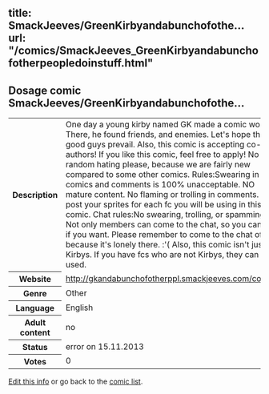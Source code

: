 title: SmackJeeves/GreenKirbyandabunchofothe...
url: "/comics/SmackJeeves_GreenKirbyandabunchofotherpeopledoinstuff.html"
---
Dosage comic SmackJeeves/GreenKirbyandabunchofothe...
-----------------------------------------

<p id="msg"></p>
<script type="text/javascript">
if (window.location.search === '?edit_info_mail=sent_ok') {
  var elem = document.getElementById("msg");
  elem.innerHTML = 'Edited information sucessfully sent for review, which is usually done daily. Thanks!';
  elem.className = 'ok';
}
</script>
<table class="comicinfo">
<tr>
<th>Description</th><td>One day a young kirby named GK made a comic world. There, he found friends, and enemies. Let's hope that the good guys prevail. Also, this comic is accepting co-authors! If you like this comic, feel free to apply! No random hating please, because we are fairly new compared to some other comics. Rules:Swearing in comics and comments is 100% unacceptable. NO mature content. No flaming or trolling in comments. Also, post your sprites for each fc you will be using in this comic. Chat rules:No swearing, trolling, or spamming. Not only members can come to the chat, so you can vist if you want. Please remember to come to the chat often, because it's lonely there. :'( Also, this comic isn't just for Kirbys. If you have fcs who are not Kirbys, they can be used.</td>
</tr>
<tr>
<th>Website</th><td><a href="http://gkandabunchofotherppl.smackjeeves.com/comics/">http://gkandabunchofotherppl.smackjeeves.com/comics/</a></td>
</tr>
<tr>
<th>Genre</th><td>Other</td>
</tr>
<tr>
<th>Language</th><td>English</td>
</tr>
<tr>
<th>Adult content</th><td>no</td>
</tr>
<tr>
<th>Status</th><td>error on 15.11.2013</td>
</tr>
<tr>
<th>Votes</th><td>0</td>
</tr>
</table>

[Edit this info](SmackJeeves_GreenKirbyandabunchofotherpeopledoinstuff_edit.html) or go back to the [comic list](../comic-index.html).
